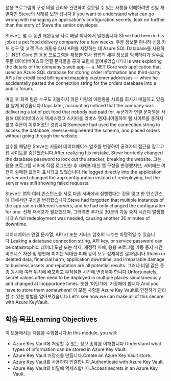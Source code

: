 <span data-ttu-id="97880-101">응용 프로그램의 구성 비밀 관리와 관련하여 잘못될 수 있는 사항을 이해하려면 선임 개발자인 Steve의 사례를 보면 됩니다.</span><span class="sxs-lookup"><span data-stu-id="97880-101">If you want to understand what can go wrong with managing an application's configuration secrets, look no further than the story of Steve the senior developer.</span></span>

<span data-ttu-id="97880-102">Steve는 몇 주 동안 애완동물 사료 배달 회사에서 일했습니다.</span><span class="sxs-lookup"><span data-stu-id="97880-102">Steve had been in his job at a pet food delivery company for a few weeks.</span></span> <span data-ttu-id="97880-103">주문 정보뿐 아니라 신용 카드 청구 및 고객 주소 매핑용 타사 API를 저장하는 데 Azure SQL Database를 사용하는 .NET Core 웹 응용 프로그램을 채용한 회사 웹앱의 세부 정보를 탐색하다가 실수로 주문 데이터베이스의 연결 문자열을 공개 포럼에 붙여넣었습니다.</span><span class="sxs-lookup"><span data-stu-id="97880-103">He was exploring the details of the company's web app &mdash; a .NET Core web application that used an Azure SQL database for storing order information and third-party APIs for credit card billing and mapping customer addresses &mdash; when he accidentally pasted the connection string for the orders database into a public forum.</span></span>

<span data-ttu-id="97880-104">며칠 후 회계 팀은 누구도 지불하지 않은 다량의 애완동물 사료를 회사가 배달하고 있음을 알게 되었습니다.</span><span class="sxs-lookup"><span data-stu-id="97880-104">Days later, accounting noticed that the company was delivering a lot of pet food that nobody had paid for.</span></span> <span data-ttu-id="97880-105">누군가가 연결 문자열을 사용해 데이터베이스에 액세스했고 스키마를 리버스 엔지니어링하여 웹 사이트를 통하지 않고 주문이 이루어졌던 것입니다.</span><span class="sxs-lookup"><span data-stu-id="97880-105">Someone had used the connection string to access the database, reverse-engineered the schema, and placed orders without going through the website.</span></span>

<span data-ttu-id="97880-106">실수를 깨달은 Steve는 서둘러 데이터베이스 암호를 변경하여 공격자의 접근을 잠그고 웹 사이트를 중단했습니다.</span><span class="sxs-lookup"><span data-stu-id="97880-106">After realizing his mistake, Steve hurriedly changed the database password to lock out the attacker, breaking the website.</span></span> <span data-ttu-id="97880-107">그는 응용 프로그램 서버에 직접 로그인한 후 재배포 대신 앱 구성을 변경했지만, 서버에는 여전히 실패한 요청이 표시되고 있었습니다.</span><span class="sxs-lookup"><span data-stu-id="97880-107">He logged directly into the application server and changed the app configuration instead of redeploying, but the server was still showing failed requests.</span></span>

<span data-ttu-id="97880-108">Steve는 앱의 여러 인스턴스를 서로 다른 서버에서 실행했다는 것을 잊고 한 인스턴스에 대해서만 구성을 변경했습니다.</span><span class="sxs-lookup"><span data-stu-id="97880-108">Steve had forgotten that multiple instances of the app ran on different servers, and he had only changed the configuration for one.</span></span> <span data-ttu-id="97880-109">전체 재배포가 필요했으며, 그러려면 추가로 30분의 가동 중지 시간이 발생합니다.</span><span class="sxs-lookup"><span data-stu-id="97880-109">A full redeployment was needed, causing another 30 minutes of downtime.</span></span>

<span data-ttu-id="97880-110">데이터베이스 연결 문자열, API 키 또는 서비스 암호의 누수는 치명적일 수 있습니다.</span><span class="sxs-lookup"><span data-stu-id="97880-110">Leaking a database connection string, API key, or service password can be catastrophic.</span></span> <span data-ttu-id="97880-111">데이터 도난 또는 삭제, 재정적 피해, 응용 프로그램 가동 중지 시간, 비즈니스 자산 및 평판에 미치는 막대한 피해 등이 모두 잠재적인 결과입니다.</span><span class="sxs-lookup"><span data-stu-id="97880-111">Stolen or deleted data, financial harm, application downtime, and irreparable damage to business assets and reputation are all potential results.</span></span> <span data-ttu-id="97880-112">그러나 비밀 값은 종종 동시에 여러 위치에 배포하고 부적절한 시간에 변경해야 합니다.</span><span class="sxs-lookup"><span data-stu-id="97880-112">Unfortunately, secret values often need to be deployed in multiple places simultaneously and changed at inopportune times.</span></span> <span data-ttu-id="97880-113">또한 ‘어딘가에’ 저장해야 합니다.</span><span class="sxs-lookup"><span data-stu-id="97880-113">And you have to store them *somewhere*!</span></span> <span data-ttu-id="97880-114">이 모든 사항을 Azure Key Vault로 안전하게 관리할 수 있는 방법을 알아보겠습니다.</span><span class="sxs-lookup"><span data-stu-id="97880-114">Let's see how we can make all of this secure with Azure KeyVault.</span></span>

## <a name="learning-objectives"></a><span data-ttu-id="97880-115">학습 목표</span><span class="sxs-lookup"><span data-stu-id="97880-115">Learning Objectives</span></span>
<span data-ttu-id="97880-116">이 모듈에서는 다음을 수행합니다.</span><span class="sxs-lookup"><span data-stu-id="97880-116">In this module, you will:</span></span>

- <span data-ttu-id="97880-117">Azure Key Vault에 저장할 수 있는 정보 종류를 이해합니다.</span><span class="sxs-lookup"><span data-stu-id="97880-117">Understand what types of information can be stored in Azure Key Vault.</span></span>
- <span data-ttu-id="97880-118">Azure Key Vault 저장소를 만듭니다.</span><span class="sxs-lookup"><span data-stu-id="97880-118">Create an Azure Key Vault store.</span></span>
- <span data-ttu-id="97880-119">Azure Key Vault를 사용하여 인증합니다.</span><span class="sxs-lookup"><span data-stu-id="97880-119">Authenticate with Azure Key Vault.</span></span>
- <span data-ttu-id="97880-120">Azure Key Vault의 비밀에 액세스합니다.</span><span class="sxs-lookup"><span data-stu-id="97880-120">Access secrets in an Azure Key Vault.</span></span>